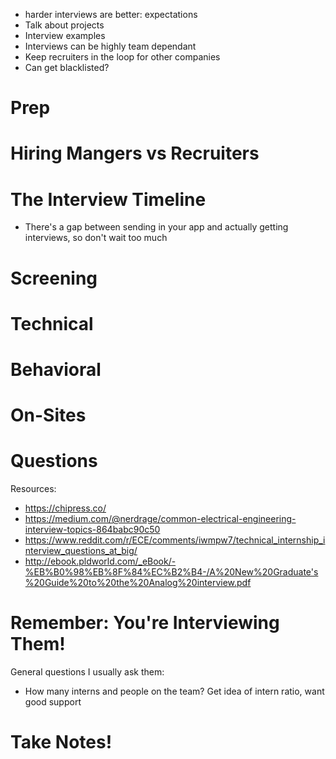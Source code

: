 
- harder interviews are better: expectations
- Talk about projects
- Interview examples
- Interviews can be highly team dependant
- Keep recruiters in the loop for other companies
- Can get blacklisted?
# Prep

# Hiring Mangers vs Recruiters

# The Interview Timeline

- There's a gap between sending in your app and actually getting interviews, so don't wait too much

# Screening

# Technical

# Behavioral

# On-Sites

# Questions

Resources: 
- https://chipress.co/
- https://medium.com/@nerdrage/common-electrical-engineering-interview-topics-864babc90c50
- https://www.reddit.com/r/ECE/comments/iwmpw7/technical_internship_interview_questions_at_big/
- http://ebook.pldworld.com/_eBook/-%EB%B0%98%EB%8F%84%EC%B2%B4-/A%20New%20Graduate's%20Guide%20to%20the%20Analog%20interview.pdf

# Remember: You're Interviewing Them!

General questions I usually ask them: 
- How many interns and people on the team? Get idea of intern ratio, want good support

# Take Notes!
